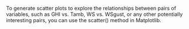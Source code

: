 To generate scatter plots to explore the relationships between pairs of
variables, such as GHI vs. Tamb, WS vs. WSgust, or any other potentially
interesting pairs, you can use the scatter() method in Matplotlib.
